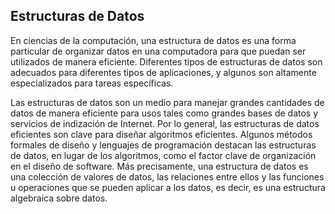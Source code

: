 ## Estructuras de Datos

En ciencias de la computación, una estructura de datos es una forma particular de organizar 
datos en una computadora para que puedan ser utilizados de manera eficiente. Diferentes tipos 
de estructuras de datos son adecuados para diferentes tipos de aplicaciones, y algunos son altamente 
especializados para tareas específicas.

Las estructuras de datos son un medio para manejar grandes cantidades de datos de manera eficiente 
para usos tales como grandes bases de datos y servicios de indización de Internet. Por lo general, 
las estructuras de datos eficientes son clave para diseñar algoritmos eficientes. Algunos métodos 
formales de diseño y lenguajes de programación destacan las estructuras de datos, en lugar de los 
algoritmos, como el factor clave de organización en el diseño de software. Más precisamente, una 
estructura de datos es una colección de valores de datos, las relaciones entre ellos y las funciones 
u operaciones que se pueden aplicar a los datos, es decir, es una estructura algebraica sobre datos. 
